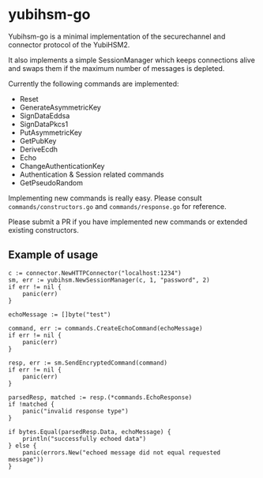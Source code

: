 # yubihsm-go
Yubihsm-go is a minimal implementation of the securechannel and connector protocol of the YubiHSM2.

It also implements a simple SessionManager which keeps connections alive and swaps them if the maximum number of
messages is depleted.

Currently the following commands are implemented:

 * Reset
 * GenerateAsymmetricKey
 * SignDataEddsa
 * SignDataPkcs1
 * PutAsymmetricKey
 * GetPubKey
 * DeriveEcdh
 * Echo
 * ChangeAuthenticationKey
 * Authentication & Session related commands
 * GetPseudoRandom

Implementing new commands is really easy. Please consult `commands/constructors.go` and `commands/response.go` for reference.

Please submit a PR if you have implemented new commands or extended existing constructors.

## Example of usage

```
c := connector.NewHTTPConnector("localhost:1234")
sm, err := yubihsm.NewSessionManager(c, 1, "password", 2)
if err != nil {
	panic(err)
}

echoMessage := []byte("test")

command, err := commands.CreateEchoCommand(echoMessage)
if err != nil {
	panic(err)
}

resp, err := sm.SendEncryptedCommand(command)
if err != nil {
	panic(err)
}

parsedResp, matched := resp.(*commands.EchoResponse)
if !matched {
	panic("invalid response type")
}

if bytes.Equal(parsedResp.Data, echoMessage) {
	println("successfully echoed data")
} else {
	panic(errors.New("echoed message did not equal requested message"))
}

```
